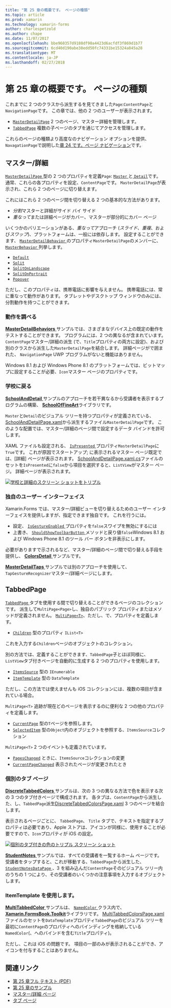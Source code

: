 ```yaml
---
title: "第 25 章の概要です。 ページの種類"
ms.topic: article
ms.prod: xamarin
ms.technology: xamarin-forms
author: charlespetzold
ms.author: chape
ms.date: 11/07/2017
ms.openlocfilehash: bbe960357d9180df90a4423d6acfdf3f869d1b77
ms.sourcegitcommit: 6cd40d190abe38edd50fc74331be15324a845a28
ms.translationtype: MT
ms.contentlocale: ja-JP
ms.lasthandoff: 02/27/2018
---
```

# <a name="summary-of-chapter-25-page-varieties"></a>第 25 章の概要です。 ページの種類

これまでに 2 つのクラスから派生するを見てきました`Page`:`ContentPage`と`NavigationPage`です。 この章では、他の 2 つのユーザーが表示されます。

- [`MasterDetailPage`](https://developer.xamarin.com/api/type/Xamarin.Forms.MasterDetailPage/) 2 つのページ、マスター詳細を管理します。
- [`TabbedPage`](https://developer.xamarin.com/api/type/Xamarin.Forms.TabbedPage/) 複数の子ページのタブを通じてアクセスを管理します。

これらのページの種類より高度なのナビゲーション オプションを提供、`NavagationPage`で説明した[章 24 です。ページ ナビゲーション](~/xamarin-forms/creating-mobile-apps-xamarin-forms/summaries/chapter24.md)です。

## <a name="master-and-detail"></a>マスター/詳細

[ `MasterDetailPage` ](https://developer.xamarin.com/api/type/Xamarin.Forms.MasterDetailPage/)型の 2 つのプロパティを定義`Page`: [ `Master` ](https://developer.xamarin.com/api/property/Xamarin.Forms.MasterDetailPage.Master/)と[ `Detail`](https://developer.xamarin.com/api/property/Xamarin.Forms.MasterDetailPage.Detail/)です。 通常、これらの各プロパティを設定、`ContentPage`です。 `MasterDetailPage`が表示され、これら 2 つのページに切り替えます。

これにはこれら 2 つのページ間を切り替える 2 つの基本的な方法があります。

- *分割*マスターと詳細がサイド バイ サイド
- *重なって*または詳細ページがカバー、マスターが部分的にカバー ページ

いくつかのバリエーションがある、*重なって*アプローチ (*スライド*、*重複*、および*スワップ*)、プラットフォームは、一般には依存します。 設定することができます、 [ `MasterDetailBehavior` ](https://developer.xamarin.com/api/property/Xamarin.Forms.MasterDetailPage.MasterBehavior/)のプロパティ`MasterDetailPage`のメンバーに、 [ `MasterBehavior` ](https://developer.xamarin.com/api/type/Xamarin.Forms.MasterBehavior/)列挙します。

- [`Default`](https://developer.xamarin.com/api/field/Xamarin.Forms.MasterBehavior.Default/)
- [`Split`](https://developer.xamarin.com/api/field/Xamarin.Forms.MasterBehavior.Split/)
- [`SplitOnLandscape`](https://developer.xamarin.com/api/field/Xamarin.Forms.MasterBehavior.SplitOnLandscape/)
- [`SplitOnPortrait`](https://developer.xamarin.com/api/field/Xamarin.Forms.MasterBehavior.SplitOnPortrait/)
- [`Popover`](https://developer.xamarin.com/api/field/Xamarin.Forms.MasterBehavior.Popover/)

ただし、このプロパティは、携帯電話に影響を与えません。 携帯電話には、常に重なって動作があります。 タブレットやデスクトップ ウィンドウのみには、分割動作を持つことができます。

### <a name="exploring-the-behaviors"></a>動作を調べる

[ **MasterDetailBehaviors** ](https://github.com/xamarin/xamarin-forms-book-samples/tree/master/Chapter25/MasterDetailBehaviors)サンプルでは、さまざまなデバイス上の既定の動作をテストすることができます。 プログラムには、2 つの異なるが含まれています。`ContentPage`マスター/詳細の派生 (で、`Title`プロパティの両方に設定)、および別のクラスから派生した`MasterDetailPage`を結合します。 詳細ページがで囲まれた、 `NavigationPage` UWP プログラムがないと機能はありません。

Windows 8.1 および Windows Phone 8.1 のプラットフォームでは、ビットマップに設定することが必要、`Icon`マスター ページのプロパティです。

### <a name="back-to-school"></a>学校に戻る

[ **SchoolAndDetail** ](https://github.com/xamarin/xamarin-forms-book-samples/tree/master/Chapter25/SchoolAndDetail)サンプルのアプローチを若干異なるから受講者を表示するプログラムの構築、 [ **SchoolOfFineArt**](https://github.com/xamarin/xamarin-forms-book-samples/tree/master/Libraries/SchoolOfFineArt)ライブラリです。

`Master`と`Detail`のビジュアル ツリーを持つプロパティが定義されている、 [SchoolAndDetailPage.xaml](https://github.com/xamarin/xamarin-forms-book-samples/blob/master/Chapter25/SchoolAndDetail/SchoolAndDetail/SchoolAndDetail/SchoolAndDetailPage.xaml)から派生するファイル`MasterDetailPage`です。 このような配置では、マスター/詳細のページ間で設定するデータ バインドを許可します。

XAML ファイルも設定される、 [ `IsPresented` ](https://developer.xamarin.com/api/property/Xamarin.Forms.MasterDetailPage.IsPresented/)プロパティ`MasterDetailPage`に`True`です。 これが原因でスタートアップ; に表示されるマスター ページ既定では、[詳細] ページが表示されます。 [SchoolAndDetailPage.xaml.cs](https://github.com/xamarin/xamarin-forms-book-samples/blob/master/Chapter25/SchoolAndDetail/SchoolAndDetail/SchoolAndDetail/SchoolAndDetailPage.xaml.cs)ファイルのセットを`IsPresented`に`false`から項目を選択すると、`ListView`がマスター ページ。 詳細ページが表示されます。

[![学校と詳細のスクリーン ショットをトリプル](images/ch25fg09-small.png "詳細ページ、MasterDetailPage から")](images/ch25fg09-large.png "MasterDetailPage から詳細ページ")

### <a name="your-own-user-interface"></a>独自のユーザー インターフェイス

Xamarin.Forms では、マスター/詳細ビューを切り替えるためのユーザー インターフェイスを提供しますが、指定できます独自です。 これを行うには。

- 設定、 [ `IsGestureEnabled` ](https://developer.xamarin.com/api/property/Xamarin.Forms.MasterDetailPage.IsGestureEnabled/)プロパティを`false`スワイプを無効にするには
- 上書き、 [ `ShouldShowToolbarButton` ](https://developer.xamarin.com/api/member/Xamarin.Forms.MasterDetailPage.ShouldShowToolbarButton()/)メソッドと戻り値`false`Windows 8.1 および Windows Phone 8.1 のツール バー ボタンを非表示にします。

必要がありますで示されるなど、マスター/詳細のページ間で切り替える手段を提供し、 [ **ColorsDetail** ](https://github.com/xamarin/xamarin-forms-book-samples/tree/master/Chapter25/ColorsDetails)サンプルです。

[ **MasterDetailTaps** ](https://github.com/xamarin/xamarin-forms-book-samples/tree/master/Chapter25/MasterDetailTaps)サンプルでは別のアプローチを使用して、`TapGestureRecognizer`マスター/詳細ページにします。

## <a name="tabbedpage"></a>TabbedPage

[ `TabbedPage` ](https://developer.xamarin.com/api/type/Xamarin.Forms.TabbedPage/)タブを使用する間で切り替えることができるページのコレクションです。 派生して`MultiPage<Page>`し、独自のパブリック プロパティまたはメソッドが定義されません。 [`MultiPage<T>`](https://developer.xamarin.com/api/type/Xamarin.Forms.MultiPage%3CT%3E/)、ただし、で、プロパティを定義します。

- [`Children`](https://developer.xamarin.com/api/property/Xamarin.Forms.MultiPage%3CT%3E.Children/) 型のプロパティ `IList<T>`

これを入力する`Children`ページのオブジェクトのコレクション。

別の方法では、定義することができます、`TabbedPage`子とほぼ同様に、`ListView`タブ付きページを自動的に生成する 2 つのプロパティを使用します。

- [`ItemsSource`](https://developer.xamarin.com/api/property/Xamarin.Forms.MultiPage%3CT%3E.ItemsSource/) 型の `IEnumerable`
- [`ItemTemplate`](https://developer.xamarin.com/api/property/Xamarin.Forms.MultiPage%3CT%3E.ItemTemplate/) 型の `DataTemplate`

ただし、この方法では使えませんも iOS コレクションには、複数の項目が含まれている場合。

`MultiPage<T>` 追跡が現在どのページを表示するのに便利な 2 つの他のプロパティを定義します。

- [`CurrentPage`](https://developer.xamarin.com/api/property/Xamarin.Forms.MultiPage%3CT%3E.CurrentPage/) 型の`T`ページを参照します。
- [`SelectedItem`](https://developer.xamarin.com/api/property/Xamarin.Forms.MultiPage%3CT%3E.SelectedItem/) 型の`Object`内のオブジェクトを参照する、`ItemsSource`コレクション

`MultiPage<T>` 2 つのイベントも定義されています。

- [`PagesChanged`](https://developer.xamarin.com/api/event/Xamarin.Forms.MultiPage%3CT%3E.PagesChanged/) ときに、`ItemsSource`コレクションの変更
- [`CurrentPageChanged`](https://developer.xamarin.com/api/event/Xamarin.Forms.MultiPage%3CT%3E.CurrentPageChanged/) 表示されたページが変更されたとき

### <a name="discrete-tab-pages"></a>個別のタブ ページ

[ **DiscreteTabbedColors** ](https://github.com/xamarin/xamarin-forms-book-samples/tree/master/Chapter25/DiscreteTabbedColors)サンプルは、次の 3 つの異なる方法で色を表示する次の 3 つのタブ付きページで構成されます。 各タブは、`ContentPage`から派生した、し、`TabbedPage`派生[DiscreteTabbedColorsPage.xaml](https://github.com/xamarin/xamarin-forms-book-samples/blob/master/Chapter25/DiscreteTabbedColors/DiscreteTabbedColors/DiscreteTabbedColors/DiscreteTabbedColorsPage.xaml) 3 つのページを結合します。

表示されるページごとに、 `TabbedPage`、 `Title`  タブで、テキストを指定するプロパティは必要であり、Apple ストアは、アイコンが同様に、使用することが必要ですので、`Icon`プロパティが iOS の設定。

[![個別のタブ付きの色のトリプル スクリーン ショット](images/ch25fg13-small.png "TabbedPage")](images/ch25fg13-large.png "TabbedPage")

[ **StudentNotes** ](https://github.com/xamarin/xamarin-forms-book-samples/tree/master/Chapter25/StudentNotes)サンプルでは、すべての受講者を一覧するホーム ページです。 受講者をタップすると、これが移動する、`TabbedPage`から派生した、 [ `StudentNotesDataPage` ](https://github.com/xamarin/xamarin-forms-book-samples/blob/master/Chapter25/StudentNotes/StudentNotes/StudentNotes/StudentNotesDataPage.xaml)、3 を組み込んだ`ContentPage`そのビジュアル ツリー内のうちの 1 つにより、その受講者のいくつかの注意事項を入力するオブジェクトします。

### <a name="using-an-itemtemplate"></a>ItemTemplate を使用します。

[ **MultiTabbedColor** ](https://github.com/xamarin/xamarin-forms-book-samples/tree/master/Chapter25/MultiTabbedColors)サンプルは、 [ `NamedColor` ](https://github.com/xamarin/xamarin-forms-book-samples/blob/master/Libraries/Xamarin.FormsBook.Toolkit/Xamarin.FormsBook.Toolkit/NamedColor.cs)クラス内で、 [ **Xamarin.FormsBook.Toolkit**](https://github.com/xamarin/xamarin-forms-book-samples/tree/master/Libraries/Xamarin.FormsBook.Toolkit)ライブラリです。 [MultiTabbedColorsPage.xaml](https://github.com/xamarin/xamarin-forms-book-samples/blob/master/Chapter25/MultiTabbedColors/MultiTabbedColors/MultiTabbedColors/MultiTabbedColorsPage.xaml)ファイルのセットを`DataTemplate`プロパティ`TabbedPage`のビジュアル ツリーを最初に`ContentPage`のプロパティへのバインディングを格納している`NamedColor`(、へのバインドを含む`Title`プロパティ)。

ただし、これは iOS の問題です。 項目の一部のみが表示されることができ、アイコンを付与することはありません。



## <a name="related-links"></a>関連リンク

- [第 25 章フル テキスト (PDF)](https://download.xamarin.com/developer/xamarin-forms-book/XamarinFormsBook-Ch25-Apr2016.pdf)
- [第 25 章のサンプル](https://github.com/xamarin/xamarin-forms-book-samples/tree/master/Chapter25)
- [マスター/詳細 ページ](~/xamarin-forms/app-fundamentals/navigation/master-detail-page.md)
- [タブ ページ](~/xamarin-forms/app-fundamentals/navigation/tabbed-page.md)
